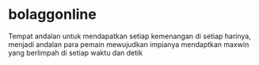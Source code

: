 # bolaggonline
Tempat andalan untuk mendapatkan setiap kemenangan di setiap harinya, menjadi andalan para pemain mewujudkan impianya mendaptkan maxwin yang berlimpah di setiap waktu dan detik
